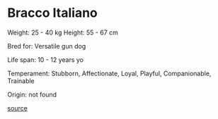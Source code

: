 # Bracco Italiano

Weight: 25 - 40 kg
Height: 55 - 67 cm

Bred for: Versatile gun dog

Life span: 10 - 12 years yo

Temperament: Stubborn, Affectionate, Loyal, Playful, Companionable, Trainable

Origin: not found

[source](https://api.thedogapi.com/v1/breeds/57)
